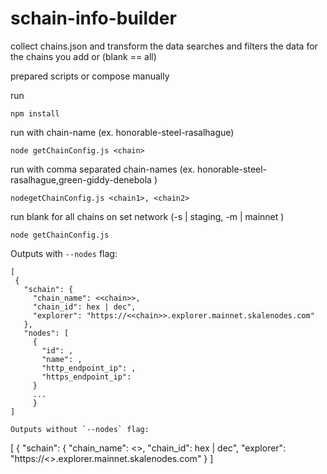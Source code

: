 # schain-info-builder
collect chains.json and transform the data
searches and filters the data for the chains you add or (blank == all)

prepared scripts or compose manually

run 
```console
npm install
```

run with chain-name (ex. honorable-steel-rasalhague)  
```console
node getChainConfig.js <chain>
```

run with comma separated chain-names (ex. honorable-steel-rasalhague,green-giddy-denebola )
```console
nodegetChainConfig.js <chain1>, <chain2>
```
run blank for all chains on set network (-s | staging, -m | mainnet )
```console
node getChainConfig.js 
```


Outputs with `--nodes` flag:
 ```
 [
  {
    "schain": {
      "chain_name": <<chain>>,
      "chain_id": hex | dec",
      "explorer": "https://<<chain>>.explorer.mainnet.skalenodes.com"
    },
    "nodes": [
      {
        "id": ,
        "name": ,
        "http_endpoint_ip": ,
        "https_endpoint_ip": 
      }
      ...
      }
 ]

 Outputs without `--nodes` flag:
 ```
 [
  {
    "schain": {
      "chain_name": <<chain>>,
      "chain_id": hex | dec",
      "explorer": "https://<<chain>>.explorer.mainnet.skalenodes.com"
    }
 ]
```
